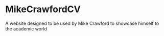 MikeCrawfordCV
==============

A website designed to be used by Mike Crawford to showcase himself to the academic world
